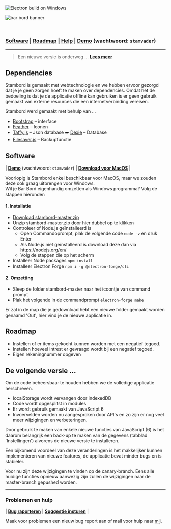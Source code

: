 ![Electron build on Windows](https://github.com/lennertderyck/stambord/workflows/Electron%20build%20on%20Windows/badge.svg)

![bar bord banner](https://raw.githubusercontent.com/lennertderyck/stam-bord/master/branding/BANNER_BARBORD_SMALL_Tekengebied%201%20kopie%202.png)

<br>

### [Software](#software) | [Roadmap](#roadmap) | [Help](#problemen-en-hulp) | [Demo](https://bar-bord.haegepoorters.be/src/) (wachtwoord: ```stamvader```)

---
> Een nieuwe versie is onderweg ... [**Lees meer**](#de-volgende-versie-)

## Dependencies
Stambord is gemaakt met webtechnologie en we hebben ervoor gezorgd dat je je geen zorgen hoeft te maken over dependencies. Omdat het de bedoeling is dat je de applicatie offline kan gebruiken is er geen gebruik gemaakt van externe resources die een internetverbinding vereisen.

Stambord werd gemaakt met behulp van ...
- [Bootstrap](https://getbootstrap.com/) – interface
- [Feather](https://feathericons.com/) – Iconen
- [Taffy.js](http://taffydb.com/) – Json database ➡️ [Dexie](https://dexie.org/) – Database
- [Filesaver.js](https://github.com/eligrey/FileSaver.js/) – Backupfunctie

## Software
| **[Demo](https://bar-bord.haegepoorters.be/src/)** (wachtwoord: ```stamvader```) | **[Download voor MacOS](https://github.com/lennertderyck/stambord/releases)** |

Voorlopig is Stambord enkel beschikbaar voor MacOS, maar we zouden deze ook graag uitbrengen voor Windows.<br>
Wil je Bar Bord eigenhandig omzetten als Windows programma? Volg de stappen hieronder:

#### 1. Installatie
- [Download stambord-master.zip](https://github.com/lennertderyck/stambord/archive/master.zip)
- Unzip stambord-master.zip door hier dubbel op te klikken
- Controleer of Node.js geïnstalleerd is
  - Open Commandoprompt, plak de volgende code ```node -v``` en druk Enter
  - Als Node.js niet geïnstalleerd is download deze dan via https://nodejs.org/en/
  - Volg de stappen die op het scherm 
- Installeer Node packages ```npm install```
- Installeer Electron Forge ```npm i -g @electron-forge/cli```

#### 2. Omzetting
- Sleep de folder stambord-master naar het icoontje van command prompt
- Plak het volgende in de commandprompt ```electron-forge make```

Er zal in de map die je gedownload hebt een nieuwe folder gemaakt worden genaamd 'Out', hier vind je de nieuwe applicatie in.

## Roadmap
- Instellen of er items gekocht kunnen worden met een negatief tegoed.
- Instellen hoeveel intrest er gevraagd wordt bij een negatief tegoed.
- Eigen rekeningnummer opgeven

## De volgende versie ...

Om de code beheersbaar te houden hebben we de volledige applicatie herschreven.
- localStorage wordt vervangen door indexedDB
- Code wordt opgesplitst in modules
- Er wordt gebruik gemaakt van JavaScript 6
- Invoervelden worden nu aangesproken door API's
en zo zijn er nog veel meer wijzigingen en verbeteringen.

Door gebruik te maken van enkele nieuwe functies van JavaScript (6) is het daarom belangrijk een back-up te maken van de gegevens (tabblad 'Instellingen') alvorens de nieuwe versie te installeren.

Een bijkomend voordeel van deze veranderingen is het makkelijker kunnen implementeren van nieuwe features, de applicatie bevat minder bugs en is stabieler.

Voor nu zijn deze wijzigingen te vinden op de canary-branch. Eens alle huidige functies opnieuw aanwezig zijn zullen de wijzigingen naar de master-branch gepushed worden.

---

### Problemen en hulp
| **[Bug raporteren](https://github.com/lennertderyck/stambord/issues/new?assignees=&labels=bug&template=bug_report.md&title=)** | **[Suggestie insturen](https://github.com/lennertderyck/stambord/issues/new?assignees=&labels=enhancement&template=feature_request.md&title=)** |

Maak voor problemen een nieuw bug report aan of mail voor hulp naar [mij](mailto:hello@lennertderyck.be?subject=Stambord).
